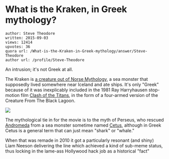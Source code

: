# What is the Kraken, in Greek mythology?

	author: Steve Theodore
	written: 2015-09-03
	views: 12414
	upvotes: 36
	quora url: /What-is-the-Kraken-in-Greek-mythology/answer/Steve-Theodore
	author url: /profile/Steve-Theodore


An intrusion; it's not Greek at all.

The Kraken is [a creature out of Norse Mythology](https://en.wikipedia.org/wiki/Kraken), a sea monster that supposedly lived somewhere near Iceland and ate ships. It's only "Greek" because of it was inexplicably included in the 1981 Ray Harryhausen stop-motion film [Clash of the Titans](http://www.imdb.com/title/tt0082186/), in the form of a four-armed version of the Creature From The Black Lagoon.

![](https://qph.fs.quoracdn.net/main-qimg-8c1810748afee4b235f2cfb34c100156-c)

The mythological tie in for the movie is to the myth of Perseus, who rescued [Andromeda](https://en.wikipedia.org/wiki/Andromeda_(mythology)) from a sea monster sometime named [Cetus](https://en.wikipedia.org/wiki/Cetus_(mythology)), although in Greek Cetus is a general term that can just mean "shark" or "whale."

When that was remade in 2010 it got a particularly resonant (and shiny) Liam Neeson delivering the line which achieved a kind of sub-meme status, thus locking in the lame-ass Hollywood hack job as a historical "fact"



